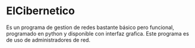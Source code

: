 # ElCibernetico
Es un programa de gestion de redes bastante básico pero funcional, programado en python y disponible con interfaz grafica. Este programa es de uso de administradores de red.
